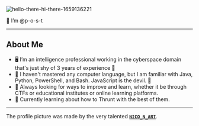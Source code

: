 ![hello-there-hi-there-1659136221](https://github.com/user-attachments/assets/4ec363cb-7ff9-4816-bce9-830b399762b4) 

👋 I’m @p-o-s-t

---
## About Me
- 🖥️ I’m an intelligence professional working in the cyberspace domain that's just shy of 3 years of experience 👶
- 🌱 I haven't mastered any computer language, but I am familiar with Java, Python, PowerShell, and Bash.  JavaScript is the devil. 👿
- 🏫 Always looking for ways to improve and learn, whether it be through CTFs or educational institutes or online learning platforms.
- 🧠 Currently learning about how to Thrunt with the best of them.
---

The profile picture was made by the very talented **[`NICO_N_ART`](https://www.artstation.com/nico_n)**.
<!---
p-o-s-t/p-o-s-t is a ✨ special ✨ repository because its `README.md` (this file) appears on your GitHub profile.
You can click the Preview link to take a look at your changes.
--->
